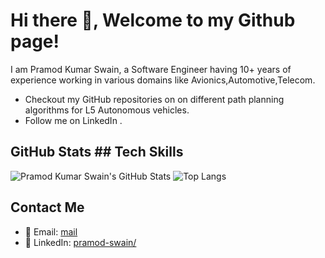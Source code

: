 # Hi there 👋, Welcome to my Github page!

I am Pramod Kumar Swain, a Software Engineer having 10+ years of experience working in various domains like Avionics,Automotive,Telecom.
- Checkout my GitHub repositories on  on different path planning algorithms for L5 Autonomous vehicles.
- Follow me on LinkedIn .

## GitHub Stats                                                                                                                                                   ## Tech Skills

![Pramod Kumar Swain's GitHub Stats](https://github-readme-stats.vercel.app/api?username=pramodswainn&show_icons=true)                                            ![Top Langs](https://github-readme-stats.vercel.app/api/top-langs/?username=pramodswainn&layout=compact)

## Contact Me
- 📧 Email: [mail](pramodswainn@gmail.com)
- 💼 LinkedIn: [pramod-swain/](https://www.linkedin.com/in/pramod-swain/)
